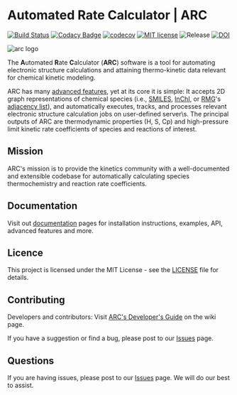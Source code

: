 # Automated Rate Calculator | ARC

[![Build Status](https://travis-ci.org/ReactionMechanismGenerator/ARC.svg?branch=master)](https://travis-ci.org/ReactionMechanismGenerator/ARC)
[![Codacy Badge](https://api.codacy.com/project/badge/Grade/cf06bcc72d024b79834c300f39219471)](https://www.codacy.com/app/ReactionMechanismGenerator/ARC?utm_source=github.com&amp;utm_medium=referral&amp;utm_content=ReactionMechanismGenerator/ARC&amp;utm_campaign=Badge_Grade)
[![codecov](https://codecov.io/gh/ReactionMechanismGenerator/ARC/branch/master/graph/badge.svg)](https://codecov.io/gh/ReactionMechanismGenerator/ARC)
[![MIT license](http://img.shields.io/badge/license-MIT-brightgreen.svg)](http://opensource.org/licenses/MIT)
![Release](https://img.shields.io/badge/version-1.1.0-blue.svg)
[![DOI](https://zenodo.org/badge/DOI/10.5281/zenodo.3356849.svg)](https://doi.org/10.5281/zenodo.3356849)

<img src="https://github.com/ReactionMechanismGenerator/ARC/blob/master/logo/ARC-logo-small.jpg" alt="arc logo"/>

The **A**utomated **R**ate **C**alculator (**ARC**) software is a tool for automating
electronic structure calculations and attaining thermo-kinetic data
relevant for chemical kinetic modeling.

ARC has many <a href="https://reactionmechanismgenerator.github.io/ARC/advanced.html">advanced features</a>,
yet at its core it is simple: It accepts 2D graph representations of chemical species (i.e.,
<a href="https://en.wikipedia.org/wiki/Simplified_molecular-input_line-entry_system">SMILES</a>,
<a href="https://www.inchi-trust.org/">InChI</a>,
or <a href="https://rmg.mit.edu/">RMG</a>'s
<a href="https://reactionmechanismgenerator.github.io/RMG-Py/reference/molecule/adjlist.html">adjacency list</a>),
and  automatically executes, tracks, and processes relevant electronic structure calculation
jobs on user-defined server\s. The principal outputs of ARC are thermodynamic properties
(H, S, Cp) and high-pressure limit kinetic rate coefficients of species and reactions of interest.

## Mission

ARC's mission is to provide the kinetics community with a well-documented and extensible codebase for automatically calculating species thermochemistry and reaction rate coefficients.

## Documentation

Visit out <a href="https://reactionmechanismgenerator.github.io/ARC/index.html">documentation</a> pages for installation instructions, examples, API, advanced features and more.

## Licence

This project is licensed under the MIT License - see the <a href="https://github.com/ReactionMechanismGenerator/ARC/blob/master/LICENSE">LICENSE</a> file for details.

## Contributing

Developers and contributors: Visit
<a href="https://github.com/ReactionMechanismGenerator/ARC/wiki">ARC's Developer's Guide</a>
on the wiki page.

If you have a suggestion or find a bug, please post to our <a href="https://github.com/ReactionMechanismGenerator/ARC/issues">Issues</a> page.

## Questions

If you are having issues, please post to our <a href="https://github.com/ReactionMechanismGenerator/ARC/issues">Issues</a> page. We will do our best to assist.
